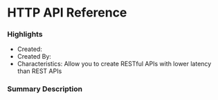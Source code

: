 # HTTP API Reference

### Highlights

- Created:
- Created By:
- Characteristics: Allow you to create RESTful APIs with lower latency than REST APIs

### Summary Description
